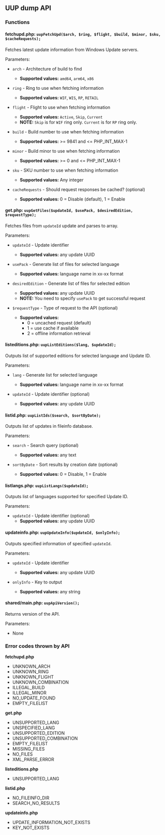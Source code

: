 UUP dump API
------------

### Functions
#### fetchupd.php: `uupFetchUpd($arch, $ring, $flight, $build, $minor, $sku, $cacheRequests);`
Fetches latest update information from Windows Update servers.

Parameters:
 - `arch` - Architecture of build to find
   - **Supported values:** `amd64`, `arm64`, `x86`

 - `ring` - Ring to use when fetching information
   - **Supported values:** `WIF`, `WIS`, `RP`, `RETAIL`

 - `flight` - Flight to use when fetching information
   - **Supported values:** `Active`, `Skip`, `Current`
   - **NOTE:** `Skip` is for `WIF` ring only. `Current` is for `RP` ring only.

 - `build` - Build number to use when fetching information
   - **Supported values:** >= 9841 and <= PHP_INT_MAX-1

 - `minor` - Build minor to use when fetching information
   - **Supported values:** >= 0 and <= PHP_INT_MAX-1

 - `sku` - SKU number to use when fetching information
   - **Supported values:** Any integer

 - `cacheRequests` - Should request responses be cached? (optional)
   - **Supported values:** 0 = Disable (default), 1 = Enable

#### get.php: `uupGetFiles($updateId, $usePack, $desiredEdition, $requestType);`
Fetches files from `updateId` update and parses to array.

Parameters:
 - `updateId` - Update identifier
   - **Supported values:** any update UUID

 - `usePack` - Generate list of files for selected language
   - **Supported values:** language name in xx-xx format

 - `desiredEdition` - Generate list of files for selected edition
   - **Supported values:** any update UUID
   - **NOTE:** You need to specify `usePack` to get successful request

 - `$requestType` - Type of request to the API (optional)
   - **Supported values:**
     - 0 = uncached request (default)
     - 1 = use cache if available
     - 2 = offline information retrieval

#### listeditions.php: `uupListEditions($lang, $updateId);`
Outputs list of supported editions for selected language and Update ID.

Parameters:
 - `lang` - Generate list for selected language
   - **Supported values:** language name in xx-xx format

 - `updateId` - Update identifier (optional)
   - **Supported values:** any update UUID

#### listid.php: `uupListIds($search, $sortByDate);`
Outputs list of updates in fileinfo database.

Parameters:
 - `search` - Search query (optional)
   - **Supported values:** any text

 - `sortByDate` - Sort results by creation date (optional)
   - **Supported values:** 0 = Disable, 1 = Enable


#### listlangs.php: `uupListLangs($updateId);`
Outputs list of languages supported for specified Update ID.

Parameters:
 - `updateId` - Update identifier (optional)
   - **Supported values:** any update UUID


#### updateinfo.php: `uupUpdateInfo($updateId, $onlyInfo);`
Outputs specified information of specified `updateId`.

Parameters:
 - `updateId` - Update identifier
   - **Supported values:** any update UUID

 - `onlyInfo` - Key to output
   - **Supported values:** any string

#### shared/main.php: `uupApiVersion();`
Returns version of the API.

Parameters:
 - None

### Error codes thrown by API
**fetchupd.php**
 - UNKNOWN_ARCH
 - UNKNOWN_RING
 - UNKNOWN_FLIGHT
 - UNKNOWN_COMBINATION
 - ILLEGAL_BUILD
 - ILLEGAL_MINOR
 - NO_UPDATE_FOUND
 - EMPTY_FILELIST

**get.php**
 - UNSUPPORTED_LANG
 - UNSPECIFIED_LANG
 - UNSUPPORTED_EDITION
 - UNSUPPORTED_COMBINATION
 - EMPTY_FILELIST
 - MISSING_FILES
 - NO_FILES
 - XML_PARSE_ERROR

**listeditions.php**
 - UNSUPPORTED_LANG

**listid.php**
 - NO_FILEINFO_DIR
 - SEARCH_NO_RESULTS

**updateinfo.php**
 - UPDATE_INFORMATION_NOT_EXISTS
 - KEY_NOT_EXISTS
